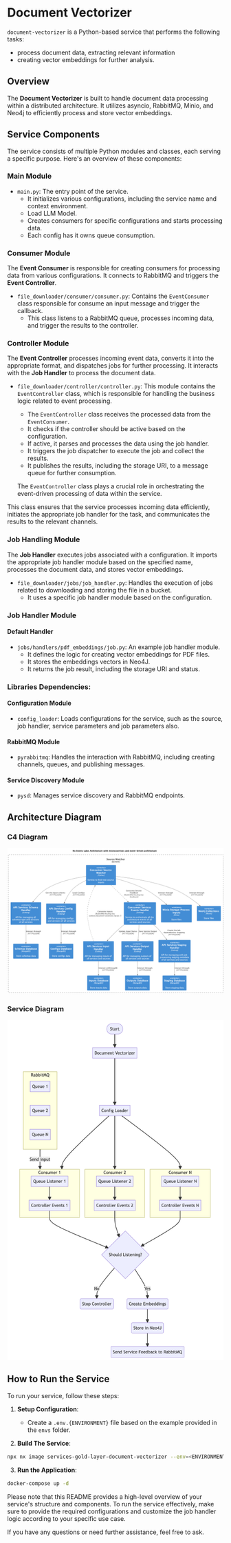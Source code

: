 # Document Vectorizer

`document-vectorizer` is a Python-based service that performs the following tasks:

- process document data, extracting relevant information
- creating vector embeddings for further analysis.

## Overview

The **Document Vectorizer** is built to handle document data processing within a distributed architecture. It utilizes asyncio, RabbitMQ, Minio, and Neo4j to efficiently process and store vector embeddings.

## Service Components

The service consists of multiple Python modules and classes, each serving a specific purpose. Here's an overview of these components:

### Main Module

- `main.py`: The entry point of the service.
  - It initializes various configurations, including the service name and context environment.
  - Load LLM Model.
  - Creates consumers for specific configurations and starts processing data.
  - Each config has it owns queue consumption.

### Consumer Module

The **Event Consumer** is responsible for creating consumers for processing data from various configurations. It connects to RabbitMQ and triggers the **Event Controller**.

- `file_downloader/consumer/consumer.py`: Contains the `EventConsumer` class responsible for consume an input message and trigger the callback.
  - This class listens to a RabbitMQ queue, processes incoming data, and trigger the results to the controller.

### Controller Module

The **Event Controller** processes incoming event data, converts it into the appropriate format, and dispatches jobs for further processing. It interacts with the **Job Handler** to process the document data.

- `file_downloader/controller/controller.py`: This module contains the `EventController` class, which is responsible for handling the business logic related to event processing.

  - The `EventController` class receives the processed data from the `EventConsumer`.
  - It checks if the controller should be active based on the configuration.
  - If active, it parses and processes the data using the job handler.
  - It triggers the job dispatcher to execute the job and collect the results.
  - It publishes the results, including the storage URI, to a message queue for further consumption.

  The `EventController` class plays a crucial role in orchestrating the event-driven processing of data within the service.

This class ensures that the service processes incoming data efficiently, initiates the appropriate job handler for the task, and communicates the results to the relevant channels.

### Job Handling Module

The **Job Handler** executes jobs associated with a configuration. It imports the appropriate job handler module based on the specified name, processes the document data, and stores vector embeddings.

- `file_downloader/jobs/job_handler.py`: Handles the execution of jobs related to downloading and storing the file in a bucket.
  - It uses a specific job handler module based on the configuration.

### Job Handler Module

#### Default Handler

- `jobs/handlers/pdf_embeddings/job.py`: An example job handler module.
  - It defines the logic for creating vector embeddings for PDF files.
  - It stores the embeddings vectors in Neo4J.
  - It returns the job result, including the storage URI and status.


### Libraries Dependencies:

#### Configuration Module

- `config_loader`: Loads configurations for the service, such as the source, job handler, service parameters and job parameters also.

#### RabbitMQ Module

- `pyrabbitmq`: Handles the interaction with RabbitMQ, including creating channels, queues, and publishing messages.

#### Service Discovery Module

- `pysd`: Manages service discovery and RabbitMQ endpoints.

## Architecture Diagram

### C4 Diagram

![Architecture](docs/diagram/Architecture.png)

### Service Diagram

![Diagram](docs/diagram/diagram.png)

## How to Run the Service

To run your service, follow these steps:

1. **Setup Configuration**:

    - Create a `.env.{ENVIRONMENT}` file based on the example provided in the `envs` folder.

2. **Build The Service**:

```sh
npx nx image services-gold-layer-document-vectorizer --env=<ENVIRONMENT>
```

3. **Run the Application**:

```sh
docker-compose up -d
```

Please note that this README provides a high-level overview of your service's structure and components. To run the service effectively, make sure to provide the required configurations and customize the job handler logic according to your specific use case.

If you have any questions or need further assistance, feel free to ask.